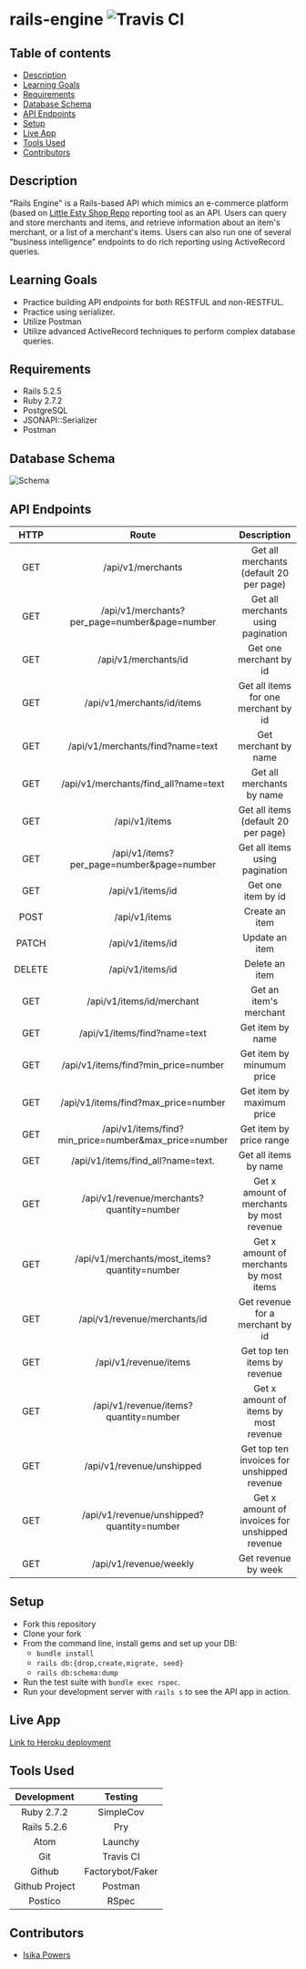 # rails-engine ![Travis CI](https://app.travis-ci.com/Isikapowers/rails-engine.svg?branch=main)

## Table of contents
* [Description](#description)
* [Learning Goals](#learning-goals)
* [Requirements](#requirements)
* [Database Schema](#database-schema)
* [API Endpoints](#api-endpoints)
* [Setup](#setup)
* [Live App](#live-app)
* [Tools Used](#tools-used)
* [Contributors](#contributors)

## Description

"Rails Engine" is a Rails-based API which mimics an e-commerce platform (based on [Little Esty Shop Repo](https://github.com/Isikapowers/little-esty-shop.git) reporting tool as an API. Users can query and store merchants and items, and retrieve information about an item's merchant, or a list of a merchant's items. Users can also run one of several "business intelligence" endpoints to do rich reporting using ActiveRecord queries.

## Learning Goals
- Practice building API endpoints for both RESTFUL and non-RESTFUL.
- Practice using serializer.
- Utilize Postman
- Utilize advanced ActiveRecord techniques to perform complex database queries.

## Requirements
- Rails 5.2.5
- Ruby 2.7.2
- PostgreSQL
- JSONAPI::Serializer
- Postman

## Database Schema
![Schema](https://user-images.githubusercontent.com/72399033/134418403-99e1a24c-11fb-442c-a682-01e86095ba7d.png)

## API Endpoints

|   HTTP   |                        Route                            |                     Description                      |
| :-------:| :-----------------------------------------------------: | :--------------------------------------------------: |
| GET      | /api/v1/merchants	                                    | Get all merchants (default 20 per page)              |
| GET      | /api/v1/merchants?per_page=number&page=number           | Get all merchants using pagination                   |
| GET      | /api/v1/merchants/id	                                 | Get one merchant by id                               |   
| GET      | /api/v1/merchants/id/items                              | Get all items for one merchant by id                 |
| GET      | /api/v1/merchants/find?name=text                        | Get merchant by name                                 |
| GET      | /api/v1/merchants/find_all?name=text                    | Get all merchants by name                            |
| GET      | /api/v1/items                                           | Get all items (default 20 per page)                  |
| GET      | /api/v1/items?per_page=number&page=number               | Get all items using pagination                       |
| GET      | /api/v1/items/id                                        | Get one item by id                                   |
| POST     | /api/v1/items                                           | Create an item                                       |
| PATCH    | /api/v1/items/id                                        | Update an item                                       |
| DELETE   | /api/v1/items/id                                        | Delete an item                                       |
| GET      | /api/v1/items/id/merchant                               | Get an item's merchant                               |
| GET      | /api/v1/items/find?name=text                            | Get item by name                                     |
| GET      | /api/v1/items/find?min_price=number                     | Get item by minumum price                            |
| GET      | /api/v1/items/find?max_price=number                     | Get item by maximum price                            |
| GET      | /api/v1/items/find?min_price=number&max_price=number    | Get item by price range                              |
| GET      | /api/v1/items/find_all?name=text.                       | Get all items by name                                |
| GET      | /api/v1/revenue/merchants?quantity=number               | Get x amount of merchants by most revenue            |
| GET      | /api/v1/merchants/most_items?quantity=number            | Get x amount of merchants by most items              |
| GET      | /api/v1/revenue/merchants/id                            | Get revenue for a merchant by id                     |
| GET      | /api/v1/revenue/items                                   | Get top ten items by revenue                         |
| GET      | /api/v1/revenue/items?quantity=number                   | Get x amount of items by most revenue                |
| GET      | /api/v1/revenue/unshipped                               | Get top ten invoices for unshipped revenue           |
| GET      | /api/v1/revenue/unshipped?quantity=number               | Get x amount of invoices for unshipped revenue       |
| GET      | /api/v1/revenue/weekly                                  | Get revenue by week                                  |

## Setup
* Fork this repository
* Clone your fork
* From the command line, install gems and set up your DB:
    * `bundle install`
    * `rails db:{drop,create,migrate, seed}`
    * `rails db:schema:dump`
* Run the test suite with `bundle exec rspec`.
* Run your development server with `rails s` to see the API app in action.

## Live App
[Link to Heroku deployment](https://rails-engine-denver.herokuapp.com/api/v1)

## Tools Used

| Development    |  Testing             |
| :-------------:| :-------------------:|
| Ruby 2.7.2     | SimpleCov            |
| Rails 5.2.6    | Pry                  |
| Atom           | Launchy              |
| Git            | Travis CI            |
| Github         | Factorybot/Faker     |
| Github Project | Postman              |
| Postico        | RSpec                |


## Contributors

- [Isika Powers](https://github.com/Isikapowers/)
